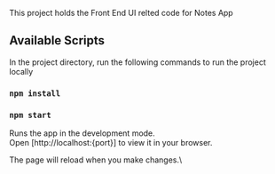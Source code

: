 This project holds the Front End UI relted code for Notes App

## Available Scripts

In the project directory, run the following commands to run the project locally

### `npm install`
### `npm start`

Runs the app in the development mode.\
Open [http://localhost:{port}] to view it in your browser.

The page will reload when you make changes.\
